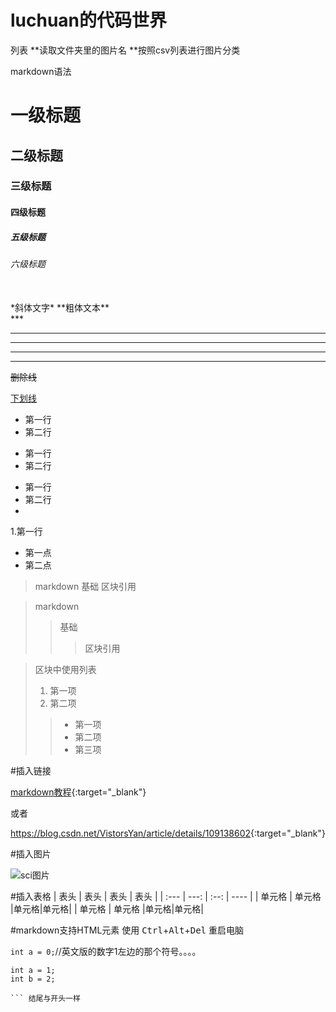 # luchuan的代码世界
列表
**读取文件夹里的图片名
**按照csv列表进行图片分类






markdown语法
# 一级标题
## 二级标题
### 三级标题
#### 四级标题
##### 五级标题
###### 六级标题
<br/>
*斜体文字*
**粗体文本**


<br/>
***

* * *

*****

- - -

----------

~~删除线~~

<u>下划线</u>
* 第一行
* 第二行

- 第一行
- 第二行

+ 第一行
+ 第二行
+ 
1.第一行
  - 第一点
  - 第二点

> markdown
> 基础
> 区块引用

> markdown
>> 基础
>>> 区块引用

> 区块中使用列表
> 1. 第一项
> 2. 第二项
>> + 第一项
>> + 第二项
>> + 第三项

#插入链接

[markdown教程](https://blog.csdn.net/VistorsYan/article/details/109138602){:target="_blank"}

或者

<https://blog.csdn.net/VistorsYan/article/details/109138602>{:target="_blank"}

#插入图片

![sci图片](https://img2.baidu.com/it/u=3636271128,3125915827&fm=253&fmt=auto&app=138&f=JPEG?w=500&h=284)


#插入表格
|  表头   | 表头  | 表头 | 表头 |
| :---  | ---:  | :--: | ---- |
| 单元格  | 单元格 |单元格|单元格|
| 单元格  | 单元格 |单元格|单元格|

#markdown支持HTML元素
使用 <kbd>Ctrl</kbd>+<kbd>Alt</kbd>+<kbd>Del</kbd> 重启电脑

`int a = 0;`//英文版的数字1左边的那个符号。。。。

``` 紧跟着可以写上用的什么语言，也可以不用写。
int a = 1;
int b = 2;

``` 结尾与开头一样
